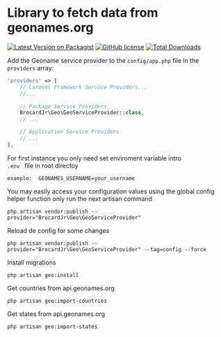 # Library to fetch data from geonames.org

[![Latest Version on Packagist](https://img.shields.io/packagist/v/brocard/geolocation.svg?style=flat-square)](https://packagist.org/packages/brocard/geolocation)
[![GitHub license](https://img.shields.io/badge/license-MIT-blue.svg?style=flat-square)](https://raw.githubusercontent.com/brocard/geonames/master/LICENSE.md)
[![Total Downloads](https://img.shields.io/packagist/dt/brocard/geolocation.svg?style=flat-square)](https://packagist.org/packages/brocard/geolocation)

Add the Geoname service provider to the <code>config/app.php</code> file in the <code>providers</code> array:

```php
'providers' => [
    // Laravel Framework Service Providers...
    //...

    // Package Service Providers
    BrocardJr\Geo\GeoServiceProvider::class,
    // ...

    // Application Service Providers
    // ...
],
```

For first instance you only need set enviroment variable intro <code> .env </code> file in root directoy
```
example:  GEONAMES_USERNAME=your_username
```

You may easily access your configuration values using the global config helper function only run the next artisan command
```
php artisan vendor:publish --provider="BrocardJr\Geo\GeoServiceProvider"
```

Reload de config for some changes
```
php artisan vendor:publish --provider="BrocardJr\Geo\GeoServiceProvider" --tag=config --force
```

Install migrations
```
php artisan geo:install
```

Get countries from api.geonames.org
```
php artisan geo:import-countries
```

Get states from api.geonames.org
```
php artisan geo:import-states
```
